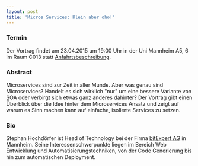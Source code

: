 ```yaml
---
layout: post
title: 'Micros Services: Klein aber oho!'
---
```


### Termin

Der Vortrag findet am 23.04.2015 um 19:00 Uhr in der Uni Mannheim A5, 6 im Raum C013 statt [Anfahrtsbeschreibung](/getting-there).

### Abstract

Microservices sind zur Zeit in aller Munde. Aber was genau sind Microservices? Handelt es sich wirklich "nur" um eine bessere Variante von SOA oder verbirgt sich etwas ganz anderes dahinter? Der Vortrag gibt einen Überblick über die Idee hinter dem Microservices Ansatz und zeigt auf warum es Sinn machen kann auf einfache, isolierte Services zu setzen.

### Bio

Stephan Hochdörfer ist Head of Technology bei der Firma [bitExpert AG](https://bitexpert.de) in Mannheim. Seine Interessenschwerpunkte liegen im Bereich Web Entwicklung und Automatisierungstechniken, von der Code Generierung bis hin zum automatischen Deployment.
